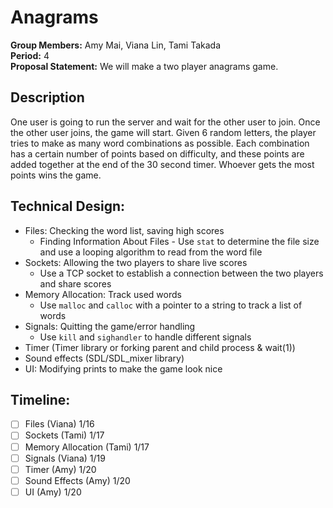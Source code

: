 # Anagrams

**Group Members:** Amy Mai, Viana Lin, Tami Takada  
**Period:** 4  
**Proposal Statement:** We will make a two player anagrams game.

## Description
One user is going to run the server and wait for the other user to join. Once the other user joins, the game will start. Given 6 random letters, the player tries to make as many word combinations as possible. Each combination has a certain number of points based on difficulty, and these points are added together at the end of the 30 second timer. Whoever gets the most points wins the game. 

## Technical Design:  
- Files: Checking the word list, saving high scores
  - Finding Information About Files - Use `stat` to determine the file size and use a looping algorithm to read from the word file
- Sockets: Allowing the two players to share live scores
  - Use a TCP socket to establish a connection between the two players and share scores
- Memory Allocation: Track used words
  - Use `malloc` and `calloc` with a pointer to a string to track a list of words
- Signals: Quitting the game/error handling
  - Use `kill` and `sighandler` to handle different signals
- Timer (Timer library or forking parent and child process & wait(1))
- Sound effects (SDL/SDL_mixer library)
- UI: Modifying prints to make the game look nice

## Timeline:
- [ ] Files (Viana) 1/16 
- [ ] Sockets (Tami) 1/17 
- [ ] Memory Allocation (Tami) 1/17 
- [ ] Signals (Viana) 1/19 
- [ ] Timer (Amy) 1/20 
- [ ] Sound Effects (Amy) 1/20 
- [ ] UI (Amy) 1/20 
